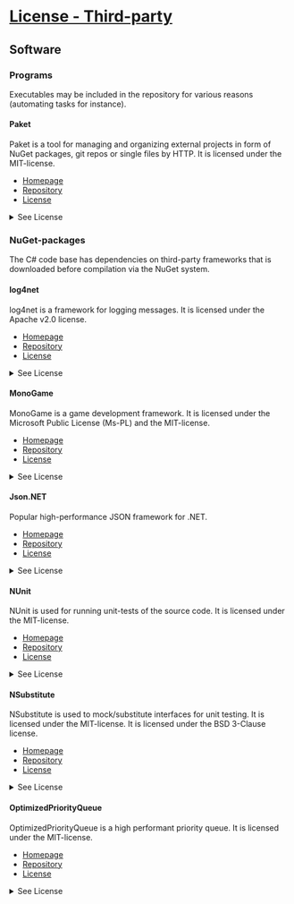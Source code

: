 ﻿# [License - Third-party](https://github.com/LateStartStudio/Hero6/tree/master/docs/license/THIRDPARTY.md)

## Software

### Programs
Executables may be included in the repository for various reasons (automating tasks for instance).

#### Paket
Paket is a tool for managing and organizing external projects in form of NuGet packages, git repos or single files by HTTP. It is licensed under the MIT-license.

* [Homepage](https://fsprojects.github.io/Paket/index.html)
* [Repository](https://github.com/fsprojects/Paket)
* [License](https://github.com/fsprojects/Paket/blob/master/LICENSE.txt)
<details>
  <summary>See License</summary>
  The MIT License (MIT)

  Copyright (c) 2015 Alexander GroÃŸ, Steffen Forkmann

  Permission is hereby granted, free of charge, to any person obtaining a copy
  of this software and associated documentation files (the "Software"), to deal
  in the Software without restriction, including without limitation the rights
  to use, copy, modify, merge, publish, distribute, sublicense, and/or sell
  copies of the Software, and to permit persons to whom the Software is
  furnished to do so, subject to the following conditions:

  The above copyright notice and this permission notice shall be included in
  all copies or substantial portions of the Software.

  THE SOFTWARE IS PROVIDED "AS IS", WITHOUT WARRANTY OF ANY KIND, EXPRESS OR
  IMPLIED, INCLUDING BUT NOT LIMITED TO THE WARRANTIES OF MERCHANTABILITY,
  FITNESS FOR A PARTICULAR PURPOSE AND NONINFRINGEMENT. IN NO EVENT SHALL THE
  AUTHORS OR COPYRIGHT HOLDERS BE LIABLE FOR ANY CLAIM, DAMAGES OR OTHER
  LIABILITY, WHETHER IN AN ACTION OF CONTRACT, TORT OR OTHERWISE, ARISING FROM,
  OUT OF OR IN CONNECTION WITH THE SOFTWARE OR THE USE OR OTHER DEALINGS IN
  THE SOFTWARE.
</details>

### NuGet-packages
The C# code base has dependencies on third-party frameworks that is downloaded before compilation via the NuGet system.

#### log4net
log4net is a framework for logging messages. It is licensed under the Apache v2.0 license.

* [Homepage](https://logging.apache.org/log4net/)
* [Repository](https://logging.apache.org/log4net/source-repository.html)
* [License](https://logging.apache.org/log4net/license.html)
<details>
  <summary>See License</summary>
                                   Apache License
                           Version 2.0, January 2004
                        http://www.apache.org/licenses/

   TERMS AND CONDITIONS FOR USE, REPRODUCTION, AND DISTRIBUTION

   1. Definitions.

      "License" shall mean the terms and conditions for use, reproduction,
      and distribution as defined by Sections 1 through 9 of this document.

      "Licensor" shall mean the copyright owner or entity authorized by
      the copyright owner that is granting the License.

      "Legal Entity" shall mean the union of the acting entity and all
      other entities that control, are controlled by, or are under common
      control with that entity. For the purposes of this definition,
      "control" means (i) the power, direct or indirect, to cause the
      direction or management of such entity, whether by contract or
      otherwise, or (ii) ownership of fifty percent (50%) or more of the
      outstanding shares, or (iii) beneficial ownership of such entity.

      "You" (or "Your") shall mean an individual or Legal Entity
      exercising permissions granted by this License.

      "Source" form shall mean the preferred form for making modifications,
      including but not limited to software source code, documentation
      source, and configuration files.

      "Object" form shall mean any form resulting from mechanical
      transformation or translation of a Source form, including but
      not limited to compiled object code, generated documentation,
      and conversions to other media types.

      "Work" shall mean the work of authorship, whether in Source or
      Object form, made available under the License, as indicated by a
      copyright notice that is included in or attached to the work
      (an example is provided in the Appendix below).

      "Derivative Works" shall mean any work, whether in Source or Object
      form, that is based on (or derived from) the Work and for which the
      editorial revisions, annotations, elaborations, or other modifications
      represent, as a whole, an original work of authorship. For the purposes
      of this License, Derivative Works shall not include works that remain
      separable from, or merely link (or bind by name) to the interfaces of,
      the Work and Derivative Works thereof.

      "Contribution" shall mean any work of authorship, including
      the original version of the Work and any modifications or additions
      to that Work or Derivative Works thereof, that is intentionally
      submitted to Licensor for inclusion in the Work by the copyright owner
      or by an individual or Legal Entity authorized to submit on behalf of
      the copyright owner. For the purposes of this definition, "submitted"
      means any form of electronic, verbal, or written communication sent
      to the Licensor or its representatives, including but not limited to
      communication on electronic mailing lists, source code control systems,
      and issue tracking systems that are managed by, or on behalf of, the
      Licensor for the purpose of discussing and improving the Work, but
      excluding communication that is conspicuously marked or otherwise
      designated in writing by the copyright owner as "Not a Contribution."

      "Contributor" shall mean Licensor and any individual or Legal Entity
      on behalf of whom a Contribution has been received by Licensor and
      subsequently incorporated within the Work.

   2. Grant of Copyright License. Subject to the terms and conditions of
      this License, each Contributor hereby grants to You a perpetual,
      worldwide, non-exclusive, no-charge, royalty-free, irrevocable
      copyright license to reproduce, prepare Derivative Works of,
      publicly display, publicly perform, sublicense, and distribute the
      Work and such Derivative Works in Source or Object form.

   3. Grant of Patent License. Subject to the terms and conditions of
      this License, each Contributor hereby grants to You a perpetual,
      worldwide, non-exclusive, no-charge, royalty-free, irrevocable
      (except as stated in this section) patent license to make, have made,
      use, offer to sell, sell, import, and otherwise transfer the Work,
      where such license applies only to those patent claims licensable
      by such Contributor that are necessarily infringed by their
      Contribution(s) alone or by combination of their Contribution(s)
      with the Work to which such Contribution(s) was submitted. If You
      institute patent litigation against any entity (including a
      cross-claim or counterclaim in a lawsuit) alleging that the Work
      or a Contribution incorporated within the Work constitutes direct
      or contributory patent infringement, then any patent licenses
      granted to You under this License for that Work shall terminate
      as of the date such litigation is filed.

   4. Redistribution. You may reproduce and distribute copies of the
      Work or Derivative Works thereof in any medium, with or without
      modifications, and in Source or Object form, provided that You
      meet the following conditions:

      (a) You must give any other recipients of the Work or
          Derivative Works a copy of this License; and

      (b) You must cause any modified files to carry prominent notices
          stating that You changed the files; and

      (c) You must retain, in the Source form of any Derivative Works
          that You distribute, all copyright, patent, trademark, and
          attribution notices from the Source form of the Work,
          excluding those notices that do not pertain to any part of
          the Derivative Works; and

      (d) If the Work includes a "NOTICE" text file as part of its
          distribution, then any Derivative Works that You distribute must
          include a readable copy of the attribution notices contained
          within such NOTICE file, excluding those notices that do not
          pertain to any part of the Derivative Works, in at least one
          of the following places: within a NOTICE text file distributed
          as part of the Derivative Works; within the Source form or
          documentation, if provided along with the Derivative Works; or,
          within a display generated by the Derivative Works, if and
          wherever such third-party notices normally appear. The contents
          of the NOTICE file are for informational purposes only and
          do not modify the License. You may add Your own attribution
          notices within Derivative Works that You distribute, alongside
          or as an addendum to the NOTICE text from the Work, provided
          that such additional attribution notices cannot be construed
          as modifying the License.

      You may add Your own copyright statement to Your modifications and
      may provide additional or different license terms and conditions
      for use, reproduction, or distribution of Your modifications, or
      for any such Derivative Works as a whole, provided Your use,
      reproduction, and distribution of the Work otherwise complies with
      the conditions stated in this License.

   5. Submission of Contributions. Unless You explicitly state otherwise,
      any Contribution intentionally submitted for inclusion in the Work
      by You to the Licensor shall be under the terms and conditions of
      this License, without any additional terms or conditions.
      Notwithstanding the above, nothing herein shall supersede or modify
      the terms of any separate license agreement you may have executed
      with Licensor regarding such Contributions.

   6. Trademarks. This License does not grant permission to use the trade
      names, trademarks, service marks, or product names of the Licensor,
      except as required for reasonable and customary use in describing the
      origin of the Work and reproducing the content of the NOTICE file.

   7. Disclaimer of Warranty. Unless required by applicable law or
      agreed to in writing, Licensor provides the Work (and each
      Contributor provides its Contributions) on an "AS IS" BASIS,
      WITHOUT WARRANTIES OR CONDITIONS OF ANY KIND, either express or
      implied, including, without limitation, any warranties or conditions
      of TITLE, NON-INFRINGEMENT, MERCHANTABILITY, or FITNESS FOR A
      PARTICULAR PURPOSE. You are solely responsible for determining the
      appropriateness of using or redistributing the Work and assume any
      risks associated with Your exercise of permissions under this License.

   8. Limitation of Liability. In no event and under no legal theory,
      whether in tort (including negligence), contract, or otherwise,
      unless required by applicable law (such as deliberate and grossly
      negligent acts) or agreed to in writing, shall any Contributor be
      liable to You for damages, including any direct, indirect, special,
      incidental, or consequential damages of any character arising as a
      result of this License or out of the use or inability to use the
      Work (including but not limited to damages for loss of goodwill,
      work stoppage, computer failure or malfunction, or any and all
      other commercial damages or losses), even if such Contributor
      has been advised of the possibility of such damages.

   9. Accepting Warranty or Additional Liability. While redistributing
      the Work or Derivative Works thereof, You may choose to offer,
      and charge a fee for, acceptance of support, warranty, indemnity,
      or other liability obligations and/or rights consistent with this
      License. However, in accepting such obligations, You may act only
      on Your own behalf and on Your sole responsibility, not on behalf
      of any other Contributor, and only if You agree to indemnify,
      defend, and hold each Contributor harmless for any liability
      incurred by, or claims asserted against, such Contributor by reason
      of your accepting any such warranty or additional liability.

   END OF TERMS AND CONDITIONS

   APPENDIX: How to apply the Apache License to your work.

      To apply the Apache License to your work, attach the following
      boilerplate notice, with the fields enclosed by brackets "[]"
      replaced with your own identifying information. (Don't include
      the brackets!)  The text should be enclosed in the appropriate
      comment syntax for the file format. We also recommend that a
      file or class name and description of purpose be included on the
      same "printed page" as the copyright notice for easier
      identification within third-party archives.

   Copyright [yyyy] [name of copyright owner]

   Licensed under the Apache License, Version 2.0 (the "License");
   you may not use this file except in compliance with the License.
   You may obtain a copy of the License at

       http://www.apache.org/licenses/LICENSE-2.0

   Unless required by applicable law or agreed to in writing, software
   distributed under the License is distributed on an "AS IS" BASIS,
   WITHOUT WARRANTIES OR CONDITIONS OF ANY KIND, either express or implied.
   See the License for the specific language governing permissions and
   limitations under the License.
</details>

#### MonoGame
MonoGame is a game development framework. It is licensed under the Microsoft Public License (Ms-PL) and the MIT-license.

* [Homepage](http://www.monogame.net/)
* [Repository](https://github.com/mono/MonoGame)
* [License](https://github.com/mono/MonoGame/blob/develop/LICENSE.txt)
<details>
  <summary>See License</summary>
  Microsoft Public License (Ms-PL)
  MonoGame - Copyright © 2009-2016 The MonoGame Team

  All rights reserved.

  This license governs use of the accompanying software. If you use the software,
  you accept this license. If you do not accept the license, do not use the
  software.

  1. Definitions

  The terms "reproduce," "reproduction," "derivative works," and "distribution"
  have the same meaning here as under U.S. copyright law.

  A "contribution" is the original software, or any additions or changes to the
  software.

  A "contributor" is any person that distributes its contribution under this
  license.

  "Licensed patents" are a contributor's patent claims that read directly on its
  contribution.

  2. Grant of Rights

  (A) Copyright Grant- Subject to the terms of this license, including the
  license conditions and limitations in section 3, each contributor grants you a
  non-exclusive, worldwide, royalty-free copyright license to reproduce its
  contribution, prepare derivative works of its contribution, and distribute its
  contribution or any derivative works that you create.

  (B) Patent Grant- Subject to the terms of this license, including the license
  conditions and limitations in section 3, each contributor grants you a
  non-exclusive, worldwide, royalty-free license under its licensed patents to
  make, have made, use, sell, offer for sale, import, and/or otherwise dispose of
  its contribution in the software or derivative works of the contribution in the
  software.

  3. Conditions and Limitations

  (A) No Trademark License- This license does not grant you rights to use any
  contributors' name, logo, or trademarks.

  (B) If you bring a patent claim against any contributor over patents that you
  claim are infringed by the software, your patent license from such contributor
  to the software ends automatically.

  (C) If you distribute any portion of the software, you must retain all
  copyright, patent, trademark, and attribution notices that are present in the
  software.

  (D) If you distribute any portion of the software in source code form, you may
  do so only under this license by including a complete copy of this license with
  your distribution. If you distribute any portion of the software in compiled or
  object code form, you may only do so under a license that complies with this
  license.

  (E) The software is licensed "as-is." You bear the risk of using it. The
  contributors give no express warranties, guarantees or conditions. You may have
  additional consumer rights under your local laws which this license cannot
  change. To the extent permitted under your local laws, the contributors exclude
  the implied warranties of merchantability, fitness for a particular purpose and
  non-infringement.

  -------------------------------------------------------------------------------

  The MIT License (MIT)
  Portions Copyright © The Mono.Xna Team

  Permission is hereby granted, free of charge, to any person obtaining a copy
  of this software and associated documentation files (the "Software"), to deal
  in the Software without restriction, including without limitation the rights
  to use, copy, modify, merge, publish, distribute, sublicense, and/or sell
  copies of the Software, and to permit persons to whom the Software is
  furnished to do so, subject to the following conditions:

  The above copyright notice and this permission notice shall be included in
  all copies or substantial portions of the Software.

  THE SOFTWARE IS PROVIDED "AS IS", WITHOUT WARRANTY OF ANY KIND, EXPRESS OR
  IMPLIED, INCLUDING BUT NOT LIMITED TO THE WARRANTIES OF MERCHANTABILITY,
  FITNESS FOR A PARTICULAR PURPOSE AND NONINFRINGEMENT. IN NO EVENT SHALL THE
  AUTHORS OR COPYRIGHT HOLDERS BE LIABLE FOR ANY CLAIM, DAMAGES OR OTHER
  LIABILITY, WHETHER IN AN ACTION OF CONTRACT, TORT OR OTHERWISE, ARISING FROM,
  OUT OF OR IN CONNECTION WITH THE SOFTWARE OR THE USE OR OTHER DEALINGS IN
  THE SOFTWARE.
</details>

#### Json.NET
Popular high-performance JSON framework for .NET.

* [Homepage](https://www.newtonsoft.com/json)
* [Repository](https://github.com/JamesNK/Newtonsoft.Json)
* [License](https://raw.githubusercontent.com/JamesNK/Newtonsoft.Json/master/LICENSE.md)
<details>
  <summary>See License</summary>
  The MIT License (MIT)

  Copyright (c) 2007 James Newton-King

  Permission is hereby granted, free of charge, to any person obtaining a copy of
  this software and associated documentation files (the "Software"), to deal in
  the Software without restriction, including without limitation the rights to
  use, copy, modify, merge, publish, distribute, sublicense, and/or sell copies of
  the Software, and to permit persons to whom the Software is furnished to do so,
  subject to the following conditions:

  The above copyright notice and this permission notice shall be included in all
  copies or substantial portions of the Software.

  THE SOFTWARE IS PROVIDED "AS IS", WITHOUT WARRANTY OF ANY KIND, EXPRESS OR
  IMPLIED, INCLUDING BUT NOT LIMITED TO THE WARRANTIES OF MERCHANTABILITY, FITNESS
  FOR A PARTICULAR PURPOSE AND NONINFRINGEMENT. IN NO EVENT SHALL THE AUTHORS OR
  COPYRIGHT HOLDERS BE LIABLE FOR ANY CLAIM, DAMAGES OR OTHER LIABILITY, WHETHER
  IN AN ACTION OF CONTRACT, TORT OR OTHERWISE, ARISING FROM, OUT OF OR IN
  CONNECTION WITH THE SOFTWARE OR THE USE OR OTHER DEALINGS IN THE SOFTWARE.
</details>

#### NUnit
NUnit is used for running unit-tests of the source code. It is licensed under the MIT-license.

* [Homepage](http://www.nunit.org/)
* [Repository](https://github.com/nunit/nunit)
* [License](https://github.com/nunit/nunit/blob/master/LICENSE.txt)
<details>
  <summary>See License</summary>
  Copyright (c) 2016 Charlie Poole

  Permission is hereby granted, free of charge, to any person obtaining a copy
  of this software and associated documentation files (the "Software"), to deal
  in the Software without restriction, including without limitation the rights
  to use, copy, modify, merge, publish, distribute, sublicense, and/or sell
  copies of the Software, and to permit persons to whom the Software is
  furnished to do so, subject to the following conditions:

  The above copyright notice and this permission notice shall be included in
  all copies or substantial portions of the Software.

  THE SOFTWARE IS PROVIDED "AS IS", WITHOUT WARRANTY OF ANY KIND, EXPRESS OR
  IMPLIED, INCLUDING BUT NOT LIMITED TO THE WARRANTIES OF MERCHANTABILITY,
  FITNESS FOR A PARTICULAR PURPOSE AND NONINFRINGEMENT. IN NO EVENT SHALL THE
  AUTHORS OR COPYRIGHT HOLDERS BE LIABLE FOR ANY CLAIM, DAMAGES OR OTHER
  LIABILITY, WHETHER IN AN ACTION OF CONTRACT, TORT OR OTHERWISE, ARISING FROM,
  OUT OF OR IN CONNECTION WITH THE SOFTWARE OR THE USE OR OTHER DEALINGS IN
  THE SOFTWARE.
</details>

#### NSubstitute
NSubstitute is used to mock/substitute interfaces for unit testing. It is licensed under the MIT-license. It is licensed under the BSD 3-Clause license.

* [Homepage](http://nsubstitute.github.io/)
* [Repository](https://github.com/nsubstitute/NSubstitute)
* [License](https://github.com/nsubstitute/NSubstitute/blob/master/LICENSE.txt)
<details>
  <summary>See License</summary>
  Copyright (c) 2009 Anthony Egerton (nsubstitute@delfish.com) and David Tchepak (dave@davesquared.net)
  All rights reserved.

  Redistribution and use in source and binary forms, with or without modification,
  are permitted provided that the following conditions are met:

      * Redistributions of source code must retain the above copyright notice,
      this list of conditions and the following disclaimer.
      * Redistributions in binary form must reproduce the above copyright notice,
      this list of conditions and the following disclaimer in the documentation
      and/or other materials provided with the distribution.
      * Neither the names of the copyright holders nor the names of
      contributors may be used to endorse or promote products derived from this
      software without specific prior written permission.

  THIS SOFTWARE IS PROVIDED BY THE COPYRIGHT HOLDERS AND CONTRIBUTORS "AS IS" AND
  ANY EXPRESS OR IMPLIED WARRANTIES, INCLUDING, BUT NOT LIMITED TO, THE IMPLIED
  WARRANTIES OF MERCHANTABILITY AND FITNESS FOR A PARTICULAR PURPOSE ARE
  DISCLAIMED. IN NO EVENT SHALL THE COPYRIGHT OWNER OR CONTRIBUTORS BE LIABLE
  FOR ANY DIRECT, INDIRECT, INCIDENTAL, SPECIAL, EXEMPLARY, OR CONSEQUENTIAL
  DAMAGES (INCLUDING, BUT NOT LIMITED TO, PROCUREMENT OF SUBSTITUTE GOODS OR
  SERVICES; LOSS OF USE, DATA, OR PROFITS; OR BUSINESS INTERRUPTION) HOWEVER
  CAUSED AND ON ANY THEORY OF LIABILITY, WHETHER IN CONTRACT, STRICT LIABILITY,
  OR TORT (INCLUDING NEGLIGENCE OR OTHERWISE) ARISING IN ANY WAY OUT OF THE USE OF
  THIS SOFTWARE, EVEN IF ADVISED OF THE POSSIBILITY OF SUCH DAMAGE.

  [ http://www.opensource.org/licenses/bsd-license.php ]
</details>

#### OptimizedPriorityQueue
OptimizedPriorityQueue is a high performant priority queue. It is licensed under the MIT-license.

* [Homepage](https://github.com/BlueRaja/High-Speed-Priority-Queue-for-C-Sharp)
* [Repository](https://github.com/BlueRaja/High-Speed-Priority-Queue-for-C-Sharp)
* [License](https://github.com/BlueRaja/High-Speed-Priority-Queue-for-C-Sharp/blob/master/LICENSE.txt)
<details>
  <summary>See License</summary>
  The MIT License (MIT)

  Copyright (c) 2013 Daniel "BlueRaja" Pflughoeft

  Permission is hereby granted, free of charge, to any person obtaining a copy
  of this software and associated documentation files (the "Software"), to deal
  in the Software without restriction, including without limitation the rights
  to use, copy, modify, merge, publish, distribute, sublicense, and/or sell
  copies of the Software, and to permit persons to whom the Software is
  furnished to do so, subject to the following conditions:

  The above copyright notice and this permission notice shall be included in
  all copies or substantial portions of the Software.

  THE SOFTWARE IS PROVIDED "AS IS", WITHOUT WARRANTY OF ANY KIND, EXPRESS OR
  IMPLIED, INCLUDING BUT NOT LIMITED TO THE WARRANTIES OF MERCHANTABILITY,
  FITNESS FOR A PARTICULAR PURPOSE AND NONINFRINGEMENT. IN NO EVENT SHALL THE
  AUTHORS OR COPYRIGHT HOLDERS BE LIABLE FOR ANY CLAIM, DAMAGES OR OTHER
  LIABILITY, WHETHER IN AN ACTION OF CONTRACT, TORT OR OTHERWISE, ARISING FROM,
  OUT OF OR IN CONNECTION WITH THE SOFTWARE OR THE USE OR OTHER DEALINGS IN
  THE SOFTWARE.
</details>
